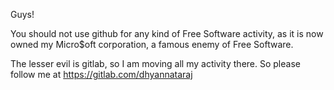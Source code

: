 Guys!

You should not use github for any kind of Free Software activity, as it is now owned my Micro$oft corporation, a famous enemy of Free Software.

The lesser evil is gitlab, so I am moving all my activity there. So please follow me at https://gitlab.com/dhyannataraj
